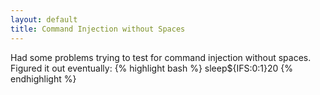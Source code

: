 ```yaml
---
layout: default
title: Command Injection without Spaces
---
```

Had some problems trying to test for command injection without spaces. Figured it out eventually:
{% highlight bash %}
sleep${IFS:0:1}20
{% endhighlight %}